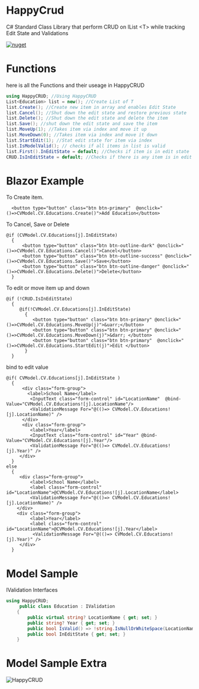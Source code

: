 # HappyCrud
C# Standard Class Library that perform CRUD on IList &lt;T> while tracking Edit State and Validations 

[![nuget](https://user-images.githubusercontent.com/55330747/137058843-2cd885d8-223a-4954-8c13-67bfcb41ff99.png)](https://www.nuget.org/packages/Arora.HappyCRUD/)

# Functions
here is all the Functions and their useage in HappyCRUD
   ```csharp
using HappyCRUD; //Using HappyCRUD 
List<Education> list = new(); //Create List of T
list.Create(); //Create new item in array and enables Edit State
list.Cancel(); //Shut down the edit state and restore previous state 
list.Delete(); //Shut down the edit state and delete the item
list.Save(); //shut down the edit state and save the item
list.MoveUp(1); //Takes item via index and move it up
list.MoveDown(0); //Takes item via index and move it down
list.StartEdit(1); //Stat edit state for item via index
list.IsModelValid(); // checks if all items in list is valid
list.First().InEditState = default; //Checks if item is in edit state 
CRUD.IsInEditState = default; //Checks if there is any item is in edit state in the whole model. 
```
# Blazor Example 
To Create item.
```razor
  <button type="button" class="btn btn-primary"  @onclick="()=>CVModel.CV.Educations.Create()">Add Education</button>
```
To Cancel, Save or Delete
```razor
@if (CVModel.CV.Educations[j].InEditState)
  {                   
      <button type="button" class="btn btn-outline-dark" @onclick="()=>CVModel.CV.Educations.Cancel()">Cancel</button>
      <button type="button" class="btn btn-outline-success" @onclick="()=>CVModel.CV.Educations.Save()">Save</button>
      <button type="button" class="btn btn-outline-danger" @onclick="()=>CVModel.CV.Educations.Delete()">Delete</button>
  }
```
To edit  or move item up and down
```razor
@if (!CRUD.IsInEditState)
  {
     @if(!CVModel.CV.Educations[j].InEditState)
       {
          <button type="button" class="btn btn-primary" @onclick="()=>CVModel.CV.Educations.MoveUp(j)">&uarr;</button>
          <button type="button" class="btn btn-primary" @onclick="()=>CVModel.CV.Educations.MoveDown(j)">&darr; </button>
          <button type="button" class="btn btn-primary"  @onclick="()=>CVModel.CV.Educations.StartEdit(j)">Edit </button>
       }
  }   
 ```
 bind to edit value
 ```razor
 @if( CVModel.CV.Educations[j].InEditState )
   {
       <div class="form-group">
         <label>School Name</label>
          <InputText class="form-control" id="LocationName"  @bind-Value="CVModel.CV.Educations![j].LocationName"/>
          <ValidationMessage For="@(()=> CVModel.CV.Educations![j].LocationName)" />
       </div> 
       <div class="form-group">
          <label>Year</label>
          <InputText class="form-control" id="Year" @bind-Value="CVModel.CV.Educations![j].Year"/>
          <ValidationMessage For="@(()=> CVModel.CV.Educations![j].Year)" />
      </div>
   }
else
   {
      <div class="form-group">
          <label>School Name</label>
          <label class="form-control" id="LocationName">@CVModel.CV.Educations![j].LocationName</label>
          <ValidationMessage For="@(()=> CVModel.CV.Educations![j].LocationName)" />
     </div> 
     <div class="form-group">
          <label>Year</label>
          <label class="form-control" id="LocationName">@CVModel.CV.Educations![j].Year</label>
           <ValidationMessage For="@(()=> CVModel.CV.Educations![j].Year)" />
      </div>    
   }
 ```
# Model Sample
 IValidation Interfaces
```C#
using HappyCRUD;
     public class Education : IValidation
    {
        public virtual string? LocationName { get; set; }
        public string? Year { get; set; }
        public bool IsValid() => !string.IsNullOrWhiteSpace(LocationName) && !string.IsNullOrWhiteSpace(Year);
        public bool InEditState { get; set; }
    }
```
# Model Sample Extra
  ![HappyCRUD](https://user-images.githubusercontent.com/55330747/156047501-9231debe-7b5c-4fdf-bf1d-1060f731434c.jpg)


